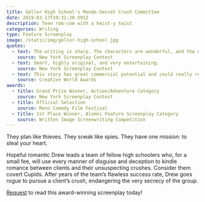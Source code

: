 ```yaml
---
title: Geller High School's Mondo-Secret Crush Committee
date: 2019-03-17T19:31:20.591Z
description: Teen rom-com with a heist-y twist
categories: Writing
type: Feature Screenplay
image: /static/img/geller-high-school.jpg
quotes:
  - text: The writing is sharp. The characters are wonderful, and the dialogue is first-rate. It has incredible market potential. It has everything one asks for in a script.
    source: New York Screenplay Contest
  - text: Smart, highly original, and very entertaining.
    source: New York Screenplay Contest
  - text: This story has great commercial potential and could really resonate with audiences.
    source: Creative World Awards
awards:
  - title: Grand Prize Winner, Action/Adventure Category
    source: New York Screenplay Contest
  - title: Official Selection
    source: Reno Comedy Film Festival
  - title: 1st Place Winner, Alumni Feature Screenplay Category
    source: Written Image Screenwriting Competition
---
```

They plan like thieves. They sneak like spies. They have one mission: to steal your heart.

Hopeful romantic Drew leads a team of fellow high schoolers who, for a small fee, will use every manner of disguise and deception to kindle romance between clients and their unsuspecting crushes. Consider them covert Cupids. After years of the team’s flawless success rate, Drew goes rogue to pursue a client’s crush, endangering the very secrecy of the group.

[Request](mailto:cj@cjarellano.com) to read this award-winning screenplay today!
